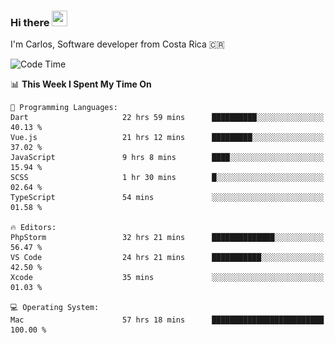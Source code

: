 ### Hi there <img src="https://media.giphy.com/media/hvRJCLFzcasrR4ia7z/giphy.gif" width="25px" height="25px">

I'm Carlos, Software developer from Costa Rica 🇨🇷

[//]: # (<a href="https://app.daily.dev/carum98"><img src="https://github.com/carum98/carum98/blob/main/devcard.svg" width="400" alt="Carlos Umaña Acevedo's Dev Card"/></a>)


<!--START_SECTION:waka-->
![Code Time](http://img.shields.io/badge/Code%20Time-12%2C891%20hrs%2016%20mins-blue)

📊 **This Week I Spent My Time On** 

```text
💬 Programming Languages: 
Dart                     22 hrs 59 mins      ██████████░░░░░░░░░░░░░░░   40.13 % 
Vue.js                   21 hrs 12 mins      █████████░░░░░░░░░░░░░░░░   37.02 % 
JavaScript               9 hrs 8 mins        ████░░░░░░░░░░░░░░░░░░░░░   15.94 % 
SCSS                     1 hr 30 mins        █░░░░░░░░░░░░░░░░░░░░░░░░   02.64 % 
TypeScript               54 mins             ░░░░░░░░░░░░░░░░░░░░░░░░░   01.58 % 

🔥 Editors: 
PhpStorm                 32 hrs 21 mins      ██████████████░░░░░░░░░░░   56.47 % 
VS Code                  24 hrs 21 mins      ███████████░░░░░░░░░░░░░░   42.50 % 
Xcode                    35 mins             ░░░░░░░░░░░░░░░░░░░░░░░░░   01.03 % 

💻 Operating System: 
Mac                      57 hrs 18 mins      █████████████████████████   100.00 % 
```


<!--END_SECTION:waka-->
